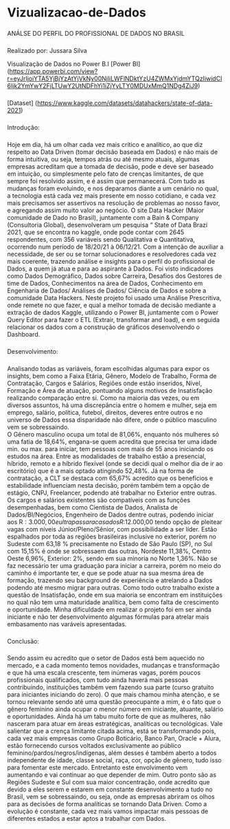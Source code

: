 # Vizualizacao-de-Dados
###

ANÁLSE DO PERFIL DO PROFISSIONAL DE DADOS NO BRASIL

###
Realizado por: Jussara Silva

Visualização de Dados no Power B.I
[Power BI] (https://app.powerbi.com/view?r=eyJrIjoiYTA5YjBjYzAtYjVkNy00NjliLWFlNDktYzU4ZWMxYjdmYTQzIiwidCI6Ijk2YmYwY2FjLTUwY2UtNDFhYi1iZjYyLTY0MDUxMmQ1NDg4ZiJ9)
###

[Dataset] (https://www.kaggle.com/datasets/datahackers/state-of-data-2021)

###

Introdução:
###

Hoje em dia, há um olhar cada vez mais crítico e analítico, ao que diz respeito ao Data Driven (tomar decisão baseada em Dados) e não mais de forma intuitiva, ou seja, tempos atrás ou até mesmo atuais, algumas empresas acreditam que a tomada de decisão, pode e deve ser baseado em intuição, ou simplesmente pelo fato de crenças limitantes, de que sempre foi resolvido assim, e é assim que permanecerá.
Com tudo as mudanças foram evoluindo, e nos deparamos diante a um cenário no qual, a tecnologia está cada vez mais presente em nosso cotidiano, e cada vez mais precisamos ser assertivos na resolução de problemas ao nosso favor, e agregando assim muito valor ao negócio.
O site Data Hacker (Maior comunidade de Dado no Brasil), juntamente com a Bain & Company (Consultoria Global), desenvolveram um pesquisa “ State of Data Brazi 2021, que se encontra no kaggle, onde pode contar com 2645 respondentes, com 356 variáveis sendo Qualitativa e Quantitativa, ocorrendo num período de 18/20/21 à 06/12/21.
Com a intenção de auxiliar a necessidade, de ser ou se tornar solucionadores e resolvedores cada vez mais coerente, trazendo análise e insights para o perfil do profissional de Dados, a quem já atua e para ao aspirante à Dados.
Foi visto indicadores como Dados Demográfico, Dados sobre Carreira, Desafios dos Gestores de time de Dados, Conhecimentos na área de Dados, Conhecimento em Engenharia de Dados/ Análises de Dados/ Ciência de Dados e sobre a comunidade Data Hackers.
Neste projeto foi usado uma Análise Prescritiva, onde remete no que fazer, e qual a melhor tomada de decisão mediante a extração de dados Kaggle, utilizando o Power BI, juntamente com o Power Query Editor para fazer o ETL (Extrair, transformar and load), e em seguida relacionar os dados com a construção de gráficos desenvolvendo o Dashboard.

###
Desenvolvimento:

###
Analisando todas as variáveis, foram escolhidas algumas para expor os insights, bem como a Faixa Etária, Gênero, Modelo de Trabalho, Forma de Contratação, Cargos e Salários, Regiões onde estão inseridos, Nível, Formação e Área de atuação, pontuando alguns motivos de Insatisfação realizando comparação entre si.
Como na maioria das vezes, ou em diversos assuntos, há uma discrepância entre o homem e mulher, seja em emprego, salário, política, futebol, direitos, deveres entre outros e no universo de Dados essa disparidade não difere, onde o público masculino vem se sobressaindo.	
O Gênero masculino ocupa um total de 81,06%, enquanto nós mulheres só uma fatia de 18,64%, engana-se quem acredita que precisa ter uma idade min. ou max. para iniciar, tem pessoas com mais de 55 anos iniciando os estudos na área. Entre as modalidades de trabalho estão a presencial, híbrido, remoto e a híbrido flexível (onde se decidi qual o melhor dia de ir ao escritório) que é a mais optado atingindo 52,48%.
Já na forma de contratação, a CLT se destaca com 65,67% acredito que os benefícios e estabilidade influenciam nesta decisão, porém também tem a opção de estágio, CNPJ, Freelancer, podendo até trabalhar no Exterior entre outras.
Os cargos e salários existentes são compatíveis com as funções desempenhadas, bem como Cientista de Dados, Analista de Dados/BI/Negócios, Engenheiro de Dados dentre outras, podendo iniciar aos R$: 3.000,00 e  ultrapassar  a casa dos R$:12.000,00 tendo opção de pleitear vagas com níveis Júnior/Pleno/Sênior, com possibilidade a ser líder.
Estão espalhados por toda as regiões brasileiras inclusive no exterior, porém no Sudeste com 63,18 % precisamente no Estado de São Paulo (SP), no Sul com 15,15% é onde se sobressaem das outras, Nordeste 11,38%, Centro Oeste 6,96%, Exterior: 2%, sendo em sua minoria no Norte 1,36%.
Não se faz necessário ter uma graduação para iniciar a carreira, porém no meio do caminho é   importante ter, e que se pode atuar na sua mesma área de formação, trazendo seu background de experiência e atrelando a Dados podendo até mesmo migrar para outras.
Como todo outro trabalho existe a questão de Insatisfação, onde em sua maioria se encontram em instituições no qual não tem uma maturidade analítica, bem como falta de crescimento e oportunidade.
Minha dificuldade em realizar o projeto foi em ser ainda iniciante e não ter desenvolvimento algumas fórmulas para atrelar mais embasamento nas varáveis apresentadas.

###

Conclusão:
###

Sendo assim eu acredito que o setor de Dados está bem aquecido no mercado, e a cada momento temos novidades, mudanças e transformação e que há uma escala crescente, tem inúmeras vagas, porém poucos profissionais qualificados, com tudo ainda haverá mais pessoas contribuindo, instituições também vem fazendo sua parte (curso gratuito para iniciantes iniciando do zero).
O que mais chamou minha atenção, e se tornou relevante sendo até uma questão preocupante a mim, é o fato que o gênero feminino ainda ocupar o menor número em iniciante, atuante, salário e oportunidades. Ainda há um tabu muito forte de que as mulheres, não nasceram para atuar em áreas estratégicas, analíticas ou tecnológicas.
Vale salientar que a crença limitante citada acima, está se transformando pois, cada vez mais empresas como Grupo Boticário, Banco Pan, Oracle + Alura, estão fornecendo cursos voltados exclusivamente ao público feminino/pardos/negros/indígenas, além desses é também aberto a todos independente de idade, classe social, raça, cor, opção de gênero, tudo isso para fomentar este mercado.
Entretanto este envolvimento vem aumentando e vai continuar ao que depender de mim.
Outro ponto são as Regiões Sudeste e Sul com sua maior concentração, onde acredito que devido a eles serem e estarem em constante desenvolvimento a tudo no Brasil, vem se sobressaindo, ou seja, onde as empresas abriram os olhos para as decisões de forma analíticas se tornando Data Driven.
Como a evolução é constante, cada vez mais vamos impactar mais pessoas de diferentes estados a estar aptos a trabalhar com Dados.
